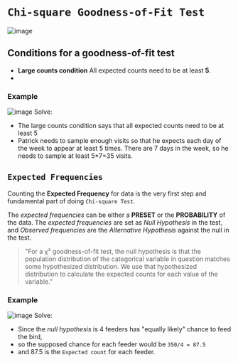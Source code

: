 # `Chi-square Goodness-of-Fit Test`

![image](https://user-images.githubusercontent.com/14041622/45583687-52c7e680-b8f9-11e8-93dc-72a35a4321ed.png)

## Conditions for a goodness-of-fit test
- **Large counts condition**
All expected counts need to be at least **5**.
- 

### Example
![image](https://user-images.githubusercontent.com/14041622/45583810-2d3bdc80-b8fb-11e8-8216-b785f7c4372f.png)
Solve:
- The large counts condition says that all expected counts need to be at least 5
- Patrick needs to sample enough visits so that he expects each day of the week to appear at least 5 times. There are 7 days in the week, so he needs to sample at least 5*7=35 visits.


## `Expected Frequencies`
Counting the **Expected Frequency** for data is the very first step and fundamental part of doing `Chi-square Test`.

The _expected frequencies_ can be either a **PRESET** or the **PROBABILITY** of the data.
The _expected frequencies_ are set as _Null Hypothesis_ in the test, 
and _Observed frequencies_ are the _Alternative Hypothesis_ against the null in the test.

> "For a χ² goodness-of-fit test, the null hypothesis is that the population distribution of the categorical variable in question matches some hypothesized distribution. We use that hypothesized distribution to calculate the expected counts for each value of the variable."


### Example
![image](https://user-images.githubusercontent.com/14041622/45583713-90c50a80-b8f9-11e8-8b40-e84350911584.png)
Solve:
- Since the _null hypothesis_ is 4 feeders has "equally likely" chance to feed the bird,
- so the supposed chance for each feeder would be `350/4 = 87.5`
- and 87.5 is the `Expected count` for each feeder.